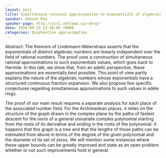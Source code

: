 ```yaml
---
layout: post
title: Simultaneous rational approximation to exponentials of algebraic numbers
speaker: Damien Roy
speaker-page: http://aix1.uottawa.ca/~droy/
date: 2020-09-23 13:30:00 +0000
categories: Diophantine approximation
---
```


Abstract: The theorem of Lindemann-Weierstrass asserts that the exponentials of distinct algebraic numbers are linearly independent over the field of rational numbers. The proof uses a construction of simultaneous rational approximations to such exponentials values, which goes back to Hermite.  In this talk, we show that, from an adelic perspective, these approximations are essentially best possible.  This point of view partly explains the nature of the algebraic numbers whose exponentials have a structured continuous fraction expansion.   We also propose few specific conjectures regarding simultaneous approximations to such values in adèle rings.

The proof of our main result requires a separate analysis for each place of the associated number field.  For the Archimedean places, it relies on the structure of the graph drawn in the complex plane by the paths of fastest descent for the norm of a general univariate complex polynomial starting from the roots of its derivative and ending in the roots of the polynomial. It happens that this graph is a tree and that the lengths of those paths can be estimated from above in terms of the degree of the given polynomial and the diameter of its set of zeros.  We will mention some instances where these upper bounds can be greatly improved and state as an open problem whether or not such improvements hold in general.
